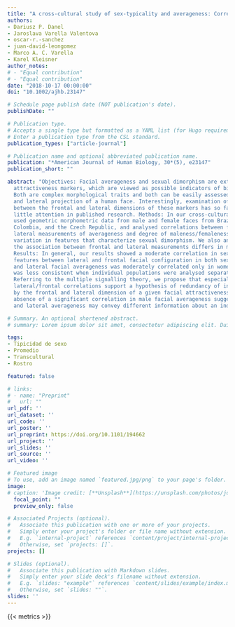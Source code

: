 ```yaml
---
title: "A cross-cultural study of sex-typicality and averageness: Correlation between frontal and lateral measures of human faces"
authors:
- Dariusz P. Danel
- Jaroslava Varella Valentova
- oscar-r.-sanchez
- juan-david-leongomez
- Marco A. C. Varella
- Karel Kleisner
author_notes:
# - "Equal contribution"
# - "Equal contribution"
date: "2018-10-17 00:00:00"
doi: "10.1002/ajhb.23147"

# Schedule page publish date (NOT publication's date).
publishDate: ""

# Publication type.
# Accepts a single type but formatted as a YAML list (for Hugo requirements).
# Enter a publication type from the CSL standard.
publication_types: ["article-journal"]

# Publication name and optional abbreviated publication name.
publication: "*American Journal of Human Biology, 30*(5), e23147"
publication_short: ""

abstract: "Objectives: Facial averageness and sexual dimorphism are extensively studied
  attractiveness markers, which are viewed as possible indicators of biological quality.
  Both are complex morphological traits and both can be easily assessed from frontal
  and lateral projection of a human face. Interestingly, examination of mutual relations
  between the frontal and lateral dimensions of these markers has so far received
  little attention in published research. Methods: In our cross-cultural study, we
  used geometric morphometric data from male and female faces from Brazil, Cameroon,
  Colombia, and the Czech Republic, and analysed correlations between frontal and
  lateral measurements of averageness and degree of maleness/femaleness, i.e. individual
  variation in features that characterize sexual dimorphism. We also analysed whether
  the association between frontal and lateral measurements differs in men and women.
  Results: In general, our results showed a moderate correlation in sexually dimorphic
  features between lateral and frontal facial configuration in both sexes, while frontal
  and lateral facial averageness was moderately correlated only in women. This pattern
  was less consistent when individual populations were analysed separately. Conclusions:
  Referring to the multiple signalling theory, we propose that especially in women,
  lateral/frontal correlations support a hypothesis of redundancy of information provided
  by the frontal and lateral dimension of a given facial attractiveness marker. The
  absence of a significant correlation in male facial averageness suggests that frontal
  and lateral averageness may convey different information about an individual."

# Summary. An optional shortened abstract.
# summary: Lorem ipsum dolor sit amet, consectetur adipiscing elit. Duis posuere tellus ac convallis placerat.

tags:
- Tipicidad de sexo
- Promedio
- Transcultural
- Rostro

featured: false

# links:
# - name: "Preprint"
#   url: ""
url_pdf: ''
url_dataset: ''
url_code: ''
url_poster: ''
url_preprint: https://doi.org/10.1101/194662
url_project: ''
url_slides: ''
url_source: ''
url_video: ''

# Featured image
# To use, add an image named `featured.jpg/png` to your page's folder. 
image:
# caption: 'Image credit: [**Unsplash**](https://unsplash.com/photos/jdD8gXaTZsc)'
  focal_point: ""
  preview_only: false

# Associated Projects (optional).
#   Associate this publication with one or more of your projects.
#   Simply enter your project's folder or file name without extension.
#   E.g. `internal-project` references `content/project/internal-project/index.md`.
#   Otherwise, set `projects: []`.
projects: []

# Slides (optional).
#   Associate this publication with Markdown slides.
#   Simply enter your slide deck's filename without extension.
#   E.g. `slides: "example"` references `content/slides/example/index.md`.
#   Otherwise, set `slides: ""`.
slides: ''
---
```

{{< metrics >}}
